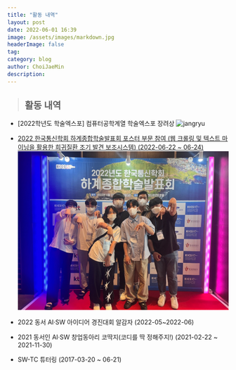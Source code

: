 ```yaml
---
title: "활동 내역"
layout: post
date: 2022-06-01 16:39
image: /assets/images/markdown.jpg
headerImage: false
tag: 
category: blog
author: ChoiJaeMin
description: 
---
```

> ## 활동 내역     
 - [2022학년도 학술엑스포] 컴퓨터공학계열 학술엑스포 장려상
 ![jangryu](/assets/images/jangryu.jpg)

 - [2022 한국통신학회 하계종합학술발표회 포스터 부문 참여 (웹 크롤링 및 텍스트 마이닝을 활용한 희귀질환 조기 발견 보조시스템) (2022-06-22 ~ 06-24)](https://www.dbpia.co.kr/journal/articleDetail?nodeId=NODE11108398)  
 ![단체사진](/assets/images/2022_%ED%95%9C%EA%B5%AD%ED%86%B5%EC%8B%A0%ED%95%99%ED%9A%8C_%ED%95%98%EA%B3%84%EC%A2%85%ED%95%A9%ED%95%99%EC%88%A0%EB%B0%9C%ED%91%9C%ED%9A%8C_%EC%97%B0%EA%B5%AC%EC%8B%A4_%EB%8B%A8%EC%B2%B4%EC%82%AC%EC%A7%84.jpg)

 - 2022 동서 AI·SW 아이디어 경진대회 알감자 (2022-05~2022-06)

 - 2021 동서인 AI·SW 창업동아리 코딱지(코디를 딱 정해주지!) (2021-02-22 ~ 2021-11-30) 

 - SW-TC 튜터링 (2017-03-20 ~ 06-21)

   